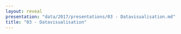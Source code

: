 ```yaml
---
layout: reveal
presentation: "data/2017/presentations/03 - Datavisualisation.md"
title: "03 - Datavisualisation"
---
```


